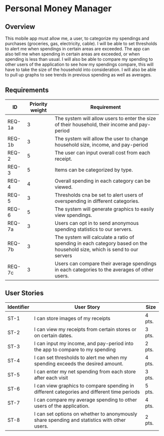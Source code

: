 # Personal Money Manager

## Overview
This mobile app must allow me, a user, to categorize my spendings and purchases (groceries, gas, electricity, cable). I will be able to set thresholds to alert me when spendings in certain areas are exceeded. The app can also tell me when spending in certain areas are exceeded, or when spending is less than usual. I will also be able to compare my spending to other users of the application to see how my spendings compare, this will have to take the size of the household into consideration. I will also be able to pull up graphs to see trends in previous spending as well as averages.

## Requirements
| ID   | Priority weight | Requirement |
|------|-----------------|-------------|
|REQ-1a|3| The system will allow users to enter the size of their household, their income and pay-period |
|REQ-1b|3| The system will allow the user to change household size, income, and pay-period |
|REQ-2 |5| The user can input overall cost from each receipt. |
|REQ-3 |5| Items can be categorized by type. |
|REQ-4 |4| Overall spending in each category can be viewed. |
|REQ-5 |3| Thresholds cna be set to alert users of overspending in different categories. |
|REQ-6 |5| The system will generate graphics to easily view spendings. |
|REQ-7a|3| Users can opt in to send anonymous spending statistics to our servers. |
|REQ-7b|3| The system will calculate a ratio of spending in each category based on the household size, which is send to our servers |
|REQ-7c|3| Users can compare their average spendings in each categories to the averages of other users. |

## User Stories
| Identifier | User Story | Size |
|------------|------------|------|
|ST-1| I can store images of my receipts | 4 pts. |
|ST-2| I can view my receipts from certain stores or on certain dates. | 3 pts. |
|ST-3| I can input my income, and pay-period into the app to compare to my spending | 2 pts. |
|ST-4| I can set thresholds to alert me when my spending exceeds the desired amount. | 4 pts. |
|ST-5| I can enter my net spending from each store after each visit | 3 pts. |
|ST-6| I can view graphics to compare spending in different categories and different time periods | 5 pts. |
|ST-7| I can compare my average spending to other users of the application. | 4 pts.|
|ST-8| I can set options on whether to anonymously share spending and statistics with other users. | 2 pts. |

